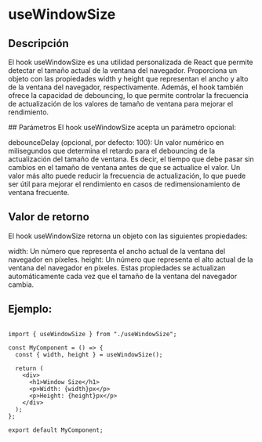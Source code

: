 # useWindowSize

## Descripción
El hook useWindowSize es una utilidad personalizada de React que permite detectar el tamaño actual de la ventana del navegador. Proporciona un objeto con las propiedades width y height que representan el ancho y alto de la ventana del navegador, respectivamente. Además, el hook también ofrece la capacidad de debouncing, lo que permite controlar la frecuencia de actualización de los valores de tamaño de ventana para mejorar el rendimiento.

## Parámetros
El hook useWindowSize acepta un parámetro opcional:

debounceDelay (opcional, por defecto: 100): Un valor numérico en milisegundos que determina el retardo para el debouncing de la actualización del tamaño de ventana. Es decir, el tiempo que debe pasar sin cambios en el tamaño de ventana antes de que se actualice el valor. Un valor más alto puede reducir la frecuencia de actualización, lo que puede ser útil para mejorar el rendimiento en casos de redimensionamiento de ventana frecuente.

## Valor de retorno
El hook useWindowSize retorna un objeto con las siguientes propiedades:

width: Un número que representa el ancho actual de la ventana del navegador en píxeles.
height: Un número que representa el alto actual de la ventana del navegador en píxeles.
Estas propiedades se actualizan automáticamente cada vez que el tamaño de la ventana del navegador cambia.

## Ejemplo:

```

import { useWindowSize } from "./useWindowSize";

const MyComponent = () => {
  const { width, height } = useWindowSize();

  return (
    <div>
      <h1>Window Size</h1>
      <p>Width: {width}px</p>
      <p>Height: {height}px</p>
    </div>
  );
};

export default MyComponent;

```